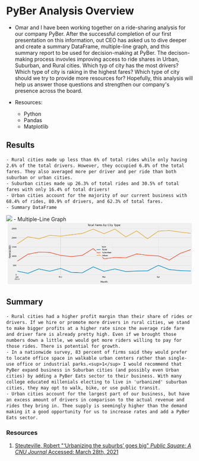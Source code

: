 # PyBer Analysis Overview
- Omar and I have been working together on a ride-sharing analysis for our company PyBer. After the successful completion of our first presentation on this information, out CEO has asked us to dive deeper and create a summary DataFrame, multiple-line graph, and this summary report to be used for decision-making at PyBer. The decison-making process invovles improving access to ride shares in Urban, Suburban, and Rural cities. Which typ of city has the most drivers? Which type of city is raking in the highest fares? Which type of city should we try to provide more resources for? Hopefully, this analysis will help us answer those questions and strengthen our company's presence across the board. 

- Resources: 
    - Python
    - Pandas
    - Matplotlib

## Results
    - Rural cities made up less than 6% of total rides while only having 2.6% of the total drivers. However, they occupied 6.8% of the total fares. They also averaged more per driver and per ride than both suburban or urban cities.  
    - Suburban cities made up 26.3% of total rides and 30.5% of total fares with only 16.4% of total drivers!
    - Urban cities account for the majority of our current business with 68.4% of rides, 80.9% of drivers, and 62.3% of total fares. 
    - Summary DataFrame
![](Resources/PyBer_DataFrame.PNG)
    - Multiple-Line Graph
![](Resources/Total_Fares_City_Type.PNG)

## Summary
    - Rural cities had a higher profit margin than their share of rides or drivers. If we hire or promote more drivers in rural cities, we stand to make bigger profits at a higher rate since the average ride fare and driver fare is already pretty high. Even if we brought those numbers down a little, we would get more riders willing to pay for those rides. There is potential for growth.
    - In a nationwide survey, 83 percent of firms said they would prefer to locate office space in walkable urban centers rather than single-use office or industrial parks.<sup>1</sup> I would recommend that PyBer expand business in Suburban cities (and possibly even Urban cities) by adding a PyBer Eats sector to their business. With many college educated millenials electing to live in 'urbanized' suburban cities, they may opt to walk, bike, or use public transit.
    - Urban cities account for the largest part of our business, but have an excess amount of drivers in comparison to the actual revenue and rides they bring in. Thee supply is seemingly higher than the demand making it a good opportunity for us to increase rates and add a PyBer Eats sector.

### Resources
1. [Steuteville, Robert "‘Urbanizing the suburbs’ goes big" *Public Square: A CNU Journal* Accessed: March 28th, 2021](https://www.cnu.org/publicsquare/2018/03/20/%E2%80%98urbanizing-suburbs%E2%80%99-goes-big)